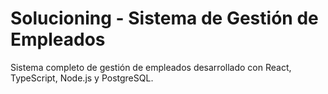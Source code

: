 # Solucioning - Sistema de Gestión de Empleados

Sistema completo de gestión de empleados desarrollado con React, TypeScript, Node.js y PostgreSQL.
